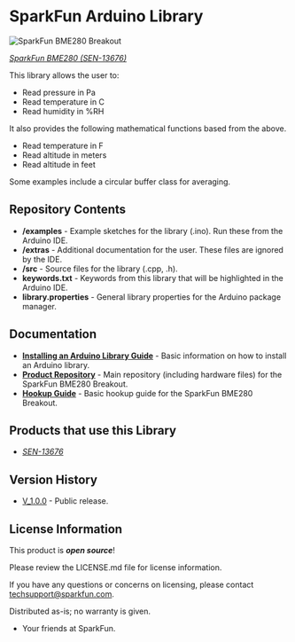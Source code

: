 SparkFun <PRODUCT NAME> Arduino Library
========================================

![SparkFun BME280 Breakout](https://github.com/sparkfun/SparkFun_BME280_Arduino_Library/blob/master/readme_picture.jpg)

[*SparkFun BME280 (SEN-13676)*](https://www.sparkfun.com/products/13676)

This library allows the user to:

* Read pressure in Pa
* Read temperature in C
* Read humidity in %RH

It also provides the following mathematical functions based from the above.

* Read temperature in F
* Read altitude in meters
* Read altitude in feet

Some examples include a circular buffer class for averaging.

Repository Contents
-------------------

* **/examples** - Example sketches for the library (.ino). Run these from the Arduino IDE. 
* **/extras** - Additional documentation for the user. These files are ignored by the IDE. 
* **/src** - Source files for the library (.cpp, .h).
* **keywords.txt** - Keywords from this library that will be highlighted in the Arduino IDE. 
* **library.properties** - General library properties for the Arduino package manager. 

Documentation
--------------

* **[Installing an Arduino Library Guide](https://learn.sparkfun.com/tutorials/installing-an-arduino-library)** - Basic information on how to install an Arduino library.
* **[Product Repository](https://github.com/sparkfun/BME280-Breakout-Board)** - Main repository (including hardware files) for the SparkFun BME280 Breakout.
* **[Hookup Guide](https://learn.sparkfun.com/tutorials/bme280-breakout-hookup-guide)** - Basic hookup guide for the SparkFun BME280 Breakout.

Products that use this Library 
---------------------------------

* [*SEN-13676*](https://www.sparkfun.com/products/13676)

Version History
---------------

* [V_1.0.0](https://github.com/sparkfun/SparkFun_BME280_Arduino_Library/tree/V_1.0.0) - Public release.

License Information
-------------------

This product is _**open source**_! 

Please review the LICENSE.md file for license information. 

If you have any questions or concerns on licensing, please contact techsupport@sparkfun.com.

Distributed as-is; no warranty is given.

- Your friends at SparkFun.

